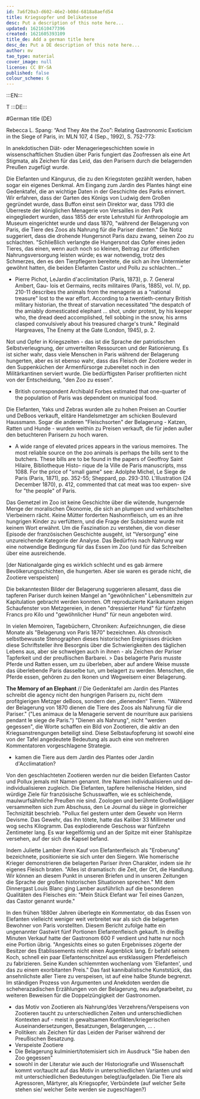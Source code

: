 ```yaml
---
id: 7a6f20a3-d602-46e2-b08d-6818a8aefd54
title: Kriegsopfer und Delikatesse
desc: Put a description of this note here...
updated: 1621610477396
created: 1621605393109
title_de: Add a german title here
desc_de: Put a DE description of this note here...
author: mv
tao_type: material
cover_image: null
license: CC BY-SA
published: false
colour_scheme: 6
---
```



:::EN:::

T
:::DE:::

#German title (DE)

Rebecca L. Spang: “And They Ate the Zoo”: Relating Gastronomic Exoticism in the Siege of Paris, in: MLN 107, 4 (Sep., 1992), S. 752-773:

In anekdotischen Diät- oder Menageriegeschichten sowie in wissenschaftlichen Studien über Paris fungiert das Zoofressen als eine Art Stigmata, als Zeichen für das Leid, das den Parisern durch die belagernden Preußen zugefügt wurde.

Die Elefanten und Kängurus, die zu den Kriegstoten gezählt werden, haben sogar ein eigenes Denkmal. Am Eingang zum Jardin des Plantes hängt eine Gedenktafel, die an wichtige Daten in der Geschichte des Parks erinnert. Wir erfahren, dass der Garten des Königs von Ludwig dem Großen gegründet wurde, dass Buffon einst sein Direktor war, dass 1793 die Überreste der königlichen Menagerie von Versailles in den Park eingegliedert wurden, dass 1855 der erste Lehrstuhl für Anthropologie am Museum eingerichtet wurde und dass 1870, "während der Belagerung von Paris, die Tiere des Zoos als Nahrung für die Pariser dienten."
Die Notiz suggeriert, dass die drohende Hungersnot Paris dazu zwang, seinen Zoo zu schlachten. "Schließlich verlangte die Hungersnot das Opfer eines jeden Tieres, das einen, wenn auch noch so kleinen, Beitrag zur öffentlichen Nahrungsversorgung leisten würde; es war notwendig, trotz des Schmerzes, den es den Tierpflegern bereitete, die sich an ihre Untermieter gewöhnt hatten, die beiden Elefanten Castor und Pollu zu schlachten…“
* Pierre Pichot, LeJardin d'acclimitation (Paris, 1873), p. 7. General Ambert, Gau- lois et Germains, recits militaires (Paris, 1885), vol. IV, pp. 210-11 describes the animals from the menagerie as a "national treasure" lost to the war effort. According to a twentieth-century British military historian, the threat of starvation necessitated "the despatch of the amiably domesticated elephant ... shot, under protest, by his keeper who, the dread deed accomplished, fell sobbing in the snow, his arms clasped convulsively about his treasured charge's trunk." Reginald Hargreaves, The Enemy at the Gate (London, 1945), p. 2.

Not und Opfer in Kriegszeiten - das ist die Sprache der patriotischen Selbstverleugnung, der umverteilten Ressourcen und der Rationierung. Es ist sicher wahr, dass viele Menschen in Paris während der Belagerung hungerten, aber es ist ebenso wahr, dass das Fleisch der Zootiere weder in den Suppenküchen der Armenfürsorge zubereitet noch in den Militärkantinen serviert wurde. Die bedürftigsten Pariser profitierten nicht von der Entscheidung, "den Zoo zu essen".
* British correspondent Archibald Forbes estimated that one-quarter of the population of Paris was dependent on municipal food.

Die Elefanten, Yaks und Zebras wurden alle zu hohen Preisen an Courtier und DeBoos verkauft, elitäre Handelsmetzger am schicken Boulevard Haussmann. Sogar die anderen "Fleischsorten" der Belagerung - Katzen, Ratten und Hunde - wurden weithin zu Preisen verkauft, die für jeden außer den betuchteren Parisern zu hoch waren.
* A wide range of elevated prices appears in the various memoires. The most reliable source on the zoo animals is perhaps the bills sent to the butchers. These bills are to be found in the papers of Geoffroy Saint Hilaire, Bibliotheque Histo- rique de la Ville de Paris manuscripts, mss 1088. For the price of "small game" see: Adolphe Michel, Le Siege de Paris (Paris, 1871), pp. 352-55; Sheppard, pp. 293-310. L'Illustration (24 December 1870), p. 412, commented that cat meat was too expen- sive for "the people" of Paris.

Das Gemetzel im Zoo ist keine Geschichte über die wütende, hungernde Menge der moralischen Ökonomie, die sich an plumpen und verhätschelten Vierbeinern rächt. Keine Mütter forderten Nashornfleisch, um es an ihre hungrigen Kinder zu verfüttern, und die Frage der Subsistenz wurde mit keinem Wort erwähnt. Um die Faszination zu verstehen, die von dieser Episode der französischen Geschichte ausgeht, ist "Versorgung" eine unzureichende Kategorie der Analyse. Das Bedürfnis nach Nahrung war eine notwendige Bedingung für das Essen im Zoo (und für das Schreiben über eine ausreichende. 

[der Nationalgarde ging es wirklich schlecht und es gab ärmere Bevölkerungsschichten, die hungerten. Aber sie waren es gerade nicht, die Zootiere verspeisten]

Die bekanntesten Bilder der Belagerung suggerieren allesamt, dass die tapferen Pariser durch keinen Mangel an "gewöhnlichen" Lebensmitteln zur Kapitulation gebracht werden konnten. Oft reproduzierte Karikaturen zeigen Schaufenster von Metzgereien, in denen "dressierter Hund" für fünfzehn Francs pro Kilo und "gewöhnlicher Hund" für neun angeboten wird. 

In vielen Memoiren, Tagebüchern, Chroniken: Aufzeichnungen, die diese Monate als "Belagerung von Paris 1870" bezeichnen. Als chronisch selbstbewusste Stenographen dieses historischen Ereignisses drücken diese Schriftsteller ihre Besorgnis über die Schwierigkeiten des täglichen Lebens aus, aber sie schwelgen auch in ihnen - als Zeichen der Pariser Tapferkeit und der preußischen Barbarei. > Das belagerte Paris musste Pferde und Ratten essen, um zu überleben, aber auf andere Weise musste das überlebende Paris dasselbe tun, um belagert zu werden. Menschen, die Pferde essen, gehören zu den Ikonen und Wegweisern einer Belagerung. 

**The Memory of an Elephant**
// Die Gedenktafel am Jardin des Plantes schreibt die agency nicht den hungrigen Parisern zu, nicht dem profitgierigen Metzger deBoos, sondern den „dienenden“ Tieren. "Während der Belagerung von 1870 dienen die Tiere des Zoos als Nahrung für die Pariser." ("Les animaux de la Menagerie servent de nourriture aux parisiens pendant le siege de Paris.") "Dienen als Nahrung", nicht "werden gegessen", die Worte schaffen ein Bild von Zootieren, die aktiv an den Kriegsanstrengungen beteiligt sind. Diese Selbstaufopferung ist sowohl eine von der Tafel angedeutete Bedeutung als auch eine von mehreren Kommentatoren vorgeschlagene Strategie.
* kamen die Tiere aus dem Jardin des Plantes oder Jardin d'Acclimatation?

Von den geschlachteten Zootieren werden nur die beiden Elefanten Castor und Pollux jemals mit Namen genannt. Ihre Namen individualisieren und de-individualisieren zugleich. Die Elefanten, tapfere hellenische Helden, sind würdige Ziele für französische Schusswaffen, wie es schleichende, maulwurfsähnliche Preußen nie sind. Zoologen und berühmte Großwildjäger versammelten sich zum Abschuss, den Le Journal du siège in glorreicher Technizität beschrieb. "Pollux fiel gestern unter dem Gewehr von Herrn Devisme. Das Gewehr, das ihn tötete, hatte das Kaliber 33 Millimeter und wog sechs Kilogramm. Das explodierende Geschoss war fünfzehn Zentimeter lang. Es war kegelförmig und an der Spitze mit einer Stahlspitze versehen, auf der sich die Kapsel befand.  

Indem Juliette Lamber ihren Kauf von Elefantenfleisch als "Eroberung" bezeichnete, positionierte sie sich unter den Siegern.  Wie homerische Krieger demonstrieren die belagerten Pariser ihren Charakter, indem sie ihr eigenes Fleisch braten. "Alles ist dramatisch: die Zeit, der Ort, die Handlung. Wir können an diesem Punkt in unseren Briefen und in unseren Zeitungen die Sprache der großen historischen Situationen sprechen."  Mit dem Dinnergast Louis Blanc ging Lamber ausführlich auf die besonderen Qualitäten des Fleisches ein: "Mein Stück Elefant war Teil eines Ganzen, das Castor genannt wurde."

In den frühen 1880er Jahren überlegte ein Kommentator, ob das Essen von Elefanten vielleicht weniger weit verbreitet war als sich die belagerten Bewohner von Paris vorstellten. Diesem Bericht zufolge hatte ein ungenannter Gastwirt fünf Portionen Elefantenfleisch gekauft. In dreißig Minuten Verkauf hatte der Gastronom 600 F verdient und hatte nur noch eine Portion übrig. "Angesichts eines so guten Ergebnisses zögerte der Besitzer des Etablissements nicht einen Augenblick lang. Er befahl seinem Koch, schnell ein paar Elefantenschnitzel aus erstklassigem Pferdefleisch zu fabrizieren. Seine Kunden schlemmten wochenlang vom 'Elefanten', und das zu einem exorbitanten Preis." Das fast kannibalistische Kunststück, das ansehnlichste aller Tiere zu verspeisen, ist auf eine halbe Stunde begrenzt. Im ständigen Prozess von Argumenten und Anekdoten werden die scheherazadischen Erzählungen von der Belagerung, neu aufgearbeitet, zu weiteren Beweisen für die Doppelzüngigkeit der Gastronomen.  


* das Motiv von Zootieren als Nahrung/des Verzehrens/Verspeisens von Zootieren taucht zu unterschiedlichen Zeiten und unterschiedlichen Kontexten auf - meist in gewaltsamen Konflikten/kriegerischen Auseinandersetzungen, Besatzungen, Belagerungen, ... . 
* Politiken: als Zeichen für das Leiden der Pariser während der Preußischen Besatzung. 
* Verspeiste Zootiere
* Die Belagerung kulminiert/totemisiert sich im Ausdruck "Sie haben den Zoo gegessen"
* sowohl in der Literatur wie auch der Historiografie und Wissenschaft kommt vor/taucht auf das Motiv in unterschiedlichen Varianten und wird mit unterschiedlichen Bedeutungen belegt/aufgeladen. Die Tiere als Agressoren, Märtyrer, als Kriegsopfer, Verbündete (auf welcher Seite stehen sie/ welcher Seite werden sie zugeschlagen?)